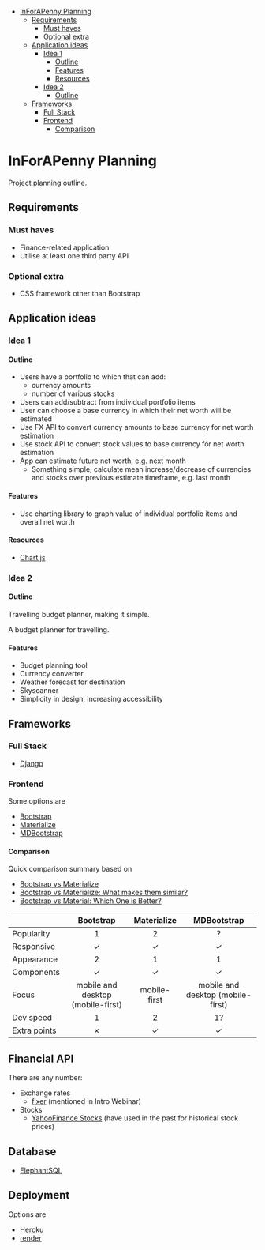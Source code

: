 - [InForAPenny Planning](#inforapenny-planning)
  - [Requirements](#requirements)
    - [Must haves](#must-haves)
    - [Optional extra](#optional-extra)
  - [Application ideas](#application-ideas)
    - [Idea 1](#idea-1)
      - [Outline](#outline)
      - [Features](#features)
      - [Resources](#resources)
    - [Idea 2](#idea-2)
      - [Outline](#outline-1)
  - [Frameworks](#frameworks)
    - [Full Stack](#full-stack)
    - [Frontend](#frontend)
      - [Comparison](#comparison)

# InForAPenny Planning
Project planning outline.

## Requirements
### Must haves
- Finance-related application
- Utilise at least one third party API

### Optional extra
- CSS framework other than Bootstrap

## Application ideas
### Idea 1
#### Outline
- Users have a portfolio to which that can add:
  - currency amounts
  - number of various stocks
- Users can add/subtract from individual portfolio items 
- User can choose a base currency in which their net worth will be estimated  
- Use FX API to convert currency amounts to base currency for net worth estimation
- Use stock API to convert stock values to base currency for net worth estimation
- App can estimate future net worth, e.g. next month
  - Something simple, calculate mean increase/decrease of currencies and stocks over previous estimate timeframe, e.g. last month

#### Features
- Use charting library to graph value of individual portfolio items and overall net worth

#### Resources
- [Chart.js](https://www.chartjs.org/docs/latest/)

### Idea 2
#### Outline
Travelling budget planner, making it simple.

A budget planner for travelling.

#### Features
- Budget planning tool
- Currency converter
- Weather forecast for destination
- Skyscanner
- Simplicity in design, increasing accessibility



## Frameworks
### Full Stack
- [Django](https://www.djangoproject.com/)

### Frontend
Some options are
- [Bootstrap](https://getbootstrap.com/)
- [Materialize](https://materializecss.com/)
- [MDBootstrap](https://mdbootstrap.com/)

#### Comparison
Quick comparison summary based on 
- [Bootstrap vs Materialize](https://stackshare.io/stackups/bootstrap-vs-materialize#:~:text=The%20main%20difference%20is%20that,your%20code%20to%20Material%20Design.)
- [Bootstrap vs Materialize: What makes them similar?](https://htmlburger.com/blog/bootstrap-vs-materialize-review/)
- [Bootstrap vs Material: Which One is Better?](https://jelvix.com/blog/bootstrap-vs-material)

|              |             Bootstrap             | Materialize  |            MDBootstrap            |
|--------------|:---------------------------------:|:------------:|:---------------------------------:|
| Popularity   |                 1                 |      2       |                 ?                 |
| Responsive   |              &check;              |   &check;    |              &check;              |
| Appearance   |                 2                 |      1       |                 1                 |
| Components   |              &check;              |   &check;    |       &check;                     |
| Focus        | mobile and desktop (mobile-first) | mobile-first | mobile and desktop (mobile-first) |
| Dev speed    |                 1                 |      2       |                1?                 |
| Extra points |              &cross;              |   &check;    |              &check;              |

## Financial API
There are any number: 
- Exchange rates
  - [fixer](https://fixer.io/) (mentioned in Intro Webinar)
- Stocks
  - [YahooFinance Stocks](https://rapidapi.com/integraatio/api/yahoofinance-stocks1/) (have used in the past for historical stock prices)

## Database
- [ElephantSQL](https://www.elephantsql.com/)

## Deployment
Options are
- [Heroku](https://www.heroku.com/)
- [render](https://render.com/)




